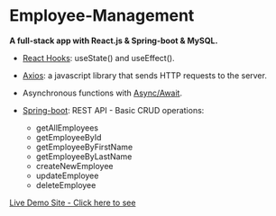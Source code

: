 <h1>Employee-Management</h1>
<p><strong>A full-stack app with React.js & Spring-boot & MySQL.</strong> </p>


<ul>

<li><ins>React Hooks</ins>: useState() and useEffect().</li>

<li><p><ins>Axios</ins>: a javascript library that sends HTTP requests to the server.</p></li>

<li>Asynchronous functions with <ins>Async/Await</ins>.</li>

<li><p><ins>Spring-boot</ins>: REST API - Basic CRUD operations:</p>
    <ul>
        <li> getAllEmployees </li>
        <li> getEmployeeById</li>
        <li> getEmployeeByFirstName</li>
        <li> getEmployeeByLastName</li>
        <li> createNewEmployee</li>
        <li> updateEmployee</li>
        <li> deleteEmployee</li>
    </ul>
</li>
</ul>

<a href="https://employee-management-fullstack.netlify.app//">Live Demo Site  - Click here to see <a/>

